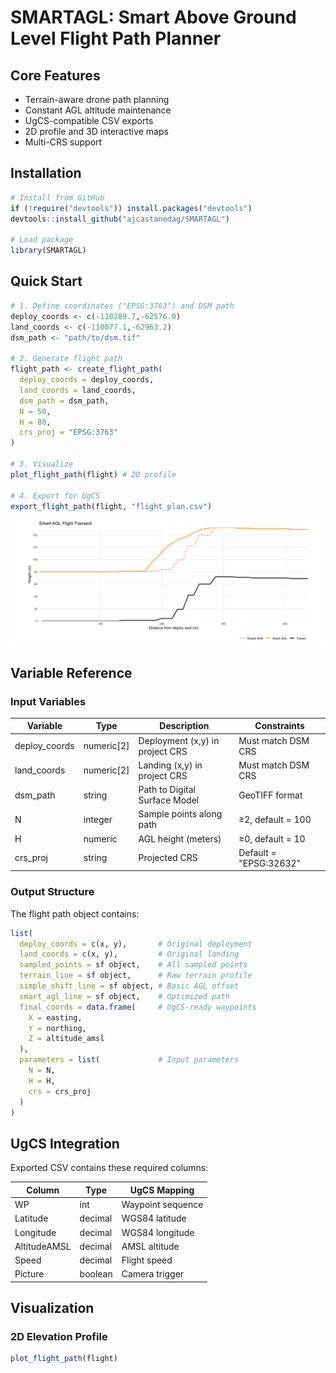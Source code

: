 # SMARTAGL: Smart Above Ground Level Flight Path Planner

## Core Features

* Terrain-aware drone path planning
* Constant AGL altitude maintenance
* UgCS-compatible CSV exports
* 2D profile and 3D interactive maps
* Multi-CRS support

## Installation

```r
# Install from GitHub
if (!require("devtools")) install.packages("devtools")
devtools::install_github("ajcastanedag/SMARTAGL")

# Load package
library(SMARTAGL)
```

## Quick Start

```r
# 1. Define coordinates ("EPSG:3763") and DSM path 
deploy_coords <- c(-110289.7,-62576.0)
land_coords <- c(-110077.1,-62963.2)
dsm_path <- "path/to/dsm.tif"

# 2. Generate flight path 
flight_path <- create_flight_path(
  deploy_coords = deploy_coords,
  land_coords = land_coords,
  dsm_path = dsm_path,
  N = 50,
  H = 80,
  crs_proj = "EPSG:3763"
)

# 3. Visualize
plot_flight_path(flight) # 2D profile

# 4. Export for UgCS
export_flight_path(flight, "flight_plan.csv")
```

![SMARTAGL Visualization](Sample/profile.png)

## Variable Reference

### Input Variables

| Variable       | Type        | Description                     | Constraints            |
| -------------- | ----------- | ------------------------------- | ---------------------- |
| deploy\_coords | numeric\[2] | Deployment (x,y) in project CRS | Must match DSM CRS     |
| land\_coords   | numeric\[2] | Landing (x,y) in project CRS    | Must match DSM CRS     |
| dsm\_path      | string      | Path to Digital Surface Model   | GeoTIFF format         |
| N              | integer     | Sample points along path        | ≥2, default = 100      |
| H              | numeric     | AGL height (meters)             | ≥0, default = 10       |
| crs\_proj      | string      | Projected CRS                   | Default = "EPSG:32632" |

### Output Structure

The flight path object contains:

```r
list(
  deploy_coords = c(x, y),       # Original deployment
  land_coords = c(x, y),         # Original landing
  sampled_points = sf object,    # All sampled points
  terrain_line = sf object,      # Raw terrain profile
  simple_shift_line = sf object, # Basic AGL offset
  smart_agl_line = sf object,    # Optimized path
  final_coords = data.frame(     # UgCS-ready waypoints
    X = easting,
    Y = northing,
    Z = altitude_amsl
  ),
  parameters = list(             # Input parameters
    N = N,
    H = H,
    crs = crs_proj
  )
)
```

## UgCS Integration

Exported CSV contains these required columns:

| Column       | Type    | UgCS Mapping      |
| ------------ | ------- | ----------------- |
| WP           | int     | Waypoint sequence |
| Latitude     | decimal | WGS84 latitude    |
| Longitude    | decimal | WGS84 longitude   |
| AltitudeAMSL | decimal | AMSL altitude     |
| Speed        | decimal | Flight speed      |
| Picture      | boolean | Camera trigger    |

## Visualization

### 2D Elevation Profile

```r
plot_flight_path(flight)
```
